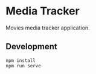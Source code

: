 # Media Tracker

Movies media tracker application.

## Development
```
npm install
npm run serve
```
